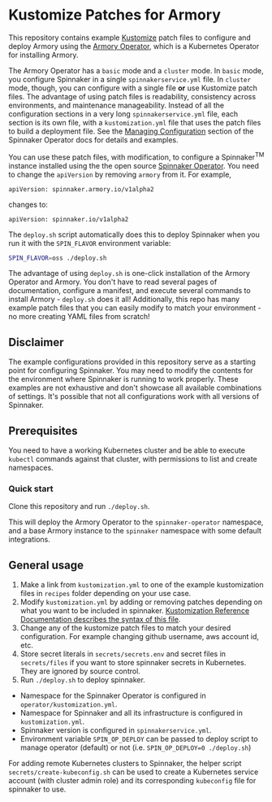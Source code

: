 # Kustomize Patches for Armory

This repository contains example [Kustomize](https://kustomize.io) patch files to configure and deploy Armory using the [Armory Operator](https://docs.armory.io/docs/installation/operator/), which is a Kubernetes Operator for installing Armory.

The Armory Operator has a `basic` mode and a `cluster` mode. In `basic` mode, you configure Spinnaker in a single `spinnakerservice.yml` file. In `cluster` mode, though, you can configure with a single file **or** use Kustomize patch files. The advantage of using patch files is readability, consistency across environments, and maintenance manageability.  Instead of all the configuration sections in a very long `spinnakerservice.yml` file, each section is its own file, with a `kustomization.yml` file that uses the patch files to build a deployment file. See the [Managing Configuration](https://docs.armory.io/docs/installation/operator/#managing-configuration) section of the Spinnaker Operator docs for details and examples.

You can use these patch files, with modification, to configure a Spinnaker<sup>TM</sup> instance installed using the the open source [Spinnaker Operator](https://github.com/armory/spinnaker-operator). You need to change the `apiVersion` by removing `armory` from it. For example,

```
apiVersion: spinnaker.armory.io/v1alpha2
```

changes to:

```
apiVersion: spinnaker.io/v1alpha2
```

The `deploy.sh` script automatically does this to deploy Spinnaker when you run it with the `SPIN_FLAVOR` environment variable:

```bash
SPIN_FLAVOR=oss ./deploy.sh

```

The advantage of using `deploy.sh` is one-click installation of the Armory Operator and Armory. You don't have to read several pages of documentation, configure a manifest, and execute several commands to install Armory - `deploy.sh` does it all! Additionally, this repo has many example patch files that you can easily modify to match your environment - no more creating YAML files from scratch!

## Disclaimer

The example configurations provided in this repository serve as a starting point for configuring Spinnaker. You may need to modify the contents for the environment where Spinnaker is running to work properly. These examples are not exhaustive and don't showcase all available combinations of settings. It's possible that not all configurations work with all versions of Spinnaker.

## Prerequisites

You need to have a working Kubernetes cluster and be able to execute `kubectl` commands against that cluster, with permissions to list and create namespaces.

### Quick start

Clone this repository and run `./deploy.sh`.

This will deploy the Armory Operator to the `spinnaker-operator` namespace, and a base Armory instance to the `spinnaker` namespace with some default integrations.

## General usage

1. Make a link from `kustomization.yml` to one of the example kustomization files in `recipes` folder depending on your use case.
1. Modify `kustomization.yml` by adding or removing patches depending on what you want to be included in spinnaker. [Kustomization Reference Documentation describes the syntax of this file](https://kubectl.docs.kubernetes.io/pages/reference/kustomize.html).
1. Change any of the kustomize patch files to match your desired configuration. For example changing github username, aws account id, etc.
1. Store secret literals in `secrets/secrets.env` and secret files in `secrets/files` if you want to store spinnaker secrets in Kubernetes. They are ignored by source control.
1. Run `./deploy.sh` to deploy spinnaker.

* Namespace for the Spinnaker Operator is configured in `operator/kustomization.yml`.
* Namespace for Spinnaker and all its infrastructure is configured in `kustomization.yml`.
* Spinnaker version is configured in `spinnakerservice.yml`.
* Environment variable `SPIN_OP_DEPLOY` can be passed to deploy script to manage operator (default) or not (i.e. `SPIN_OP_DEPLOY=0 ./deploy.sh`)

For adding remote Kubernetes clusters to Spinnaker, the helper script `secrets/create-kubeconfig.sh` can be used to create a Kubernetes service account (with cluster admin role) and its corresponding `kubeconfig` file for spinnaker to use.


